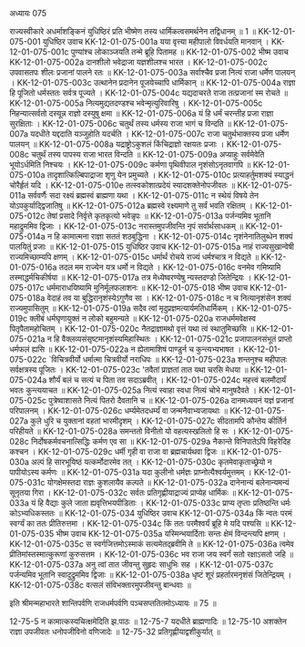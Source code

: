 अध्यायः 075

राज्यस्वीकारे अधर्माशङ्किनं युधिष्ठिरं प्रति भीष्मेण तस्य धार्मिकत्वसमर्थनेन तद्विधानम् ॥ 1 ॥
KK-12-01-075-001	युधिष्ठिर उवाच 
KK-12-01-075-001a	यया वृत्त्या महीपालो विवर्धयति मानवान् ।
KK-12-01-075-001c	पुण्यांश्च लोकाञ्जयति तन्मे ब्रूहि पितामह ॥
KK-12-01-075-002	भीष्म उवाच 
KK-12-01-075-002a	दानशीलो भवेद्राजा यज्ञशीलश्च भारत ।
KK-12-01-075-002c	उपवासतपः शीलः प्रजानां पालने रतः ॥
KK-12-01-075-003a	सर्वाश्चैव प्रजा नित्यं राजा धर्मेण पालयन् ।
KK-12-01-075-003c	उत्थानेन प्रदानेन पूजयेच्चापि धार्मिकान् ॥
KK-12-01-075-004a	राज्ञा हि पूजितो धर्मस्ततः सर्वत्र पूज्यते ।
KK-12-01-075-004c	यद्यदाचरते राजा तत्प्रजानां स्म रोचते ॥
KK-12-01-075-005a	नित्यमुद्यतदण्डश्च भवेन्मृत्युरिवारिषु ।
KK-12-01-075-005c	निहन्यात्सर्वतो दस्यून्न राज्ञो दस्युषु क्षमा ॥
KK-12-01-075-006a	यं हि धर्मं चरन्तीह प्रजा राज्ञा सुरक्षिताः ।
KK-12-01-075-006c	चतुर्थं तस्य धर्मस्य राजा भागं च विन्दति ॥
KK-12-01-075-007a	यदधीते यद्ददाति यञ्जुहोति यदर्चति ।
KK-12-01-075-007c	राजा चतुर्थभाक्तस्य प्रजा धर्मेण पालयन् ॥
KK-12-01-075-008a	यद्राष्ट्रोऽकुशलं किंचिद्राज्ञो रक्षयतः प्रजाः ।
KK-12-01-075-008c	चतुर्थं तस्य पापस्य राजा भारत विन्दति ॥
KK-12-01-075-009a	अप्याहुः सर्वमेवेति भूयोऽर्धमिति निश्चयः ।
KK-12-01-075-009c	कर्मणा पृथिवीपाल नृशंसोऽनृतवागपि ॥
KK-12-01-075-010a	तादृशात्किल्बिपाद्राजा शृणु येन प्रमुच्यते ।
KK-12-01-075-010c	प्रत्याहर्तुमशक्यं स्याद्धनं चोरैर्हृतं यदि ।
KK-12-01-075-010e	तत्स्वकोशात्प्रदेयं स्यादशक्तेनोपजीवतः ॥
KK-12-01-075-011a	सर्ववर्णैः सदा रक्ष्यं ब्रह्मस्वं ब्राह्मणा यथा ।
KK-12-01-075-011c	न स्थेयं विषये तेन योऽपकुर्याद्द्विजातिषु ॥
KK-12-01-075-012a	ब्रह्मस्वे रक्ष्यमाणे तु सर्वं भवति रक्षितम् ।
KK-12-01-075-012c	तेषां प्रसादे निर्वृत्ते कृतकृत्यो भवेन्नृपः ॥
KK-12-01-075-013a	पर्जन्यमिव भूतानि महाद्रुममिव द्विजाः ।
KK-12-01-075-013c	नरास्तमुपजीवन्ति नृपं सर्वार्थसाधकम् ॥
KK-12-01-075-014a	न हि कामात्मना राज्ञा सततं शठबुद्धिना ।
KK-12-01-075-014c	नृशंनेनातिलुब्धेन शक्यं पालयितुं प्रजाः ॥
KK-12-01-075-015	युधिष्ठिर उवाच 
KK-12-01-075-015a	नाहं राज्यसुखान्वेषी राज्यमिच्छाम्यपि क्षणम् ।
KK-12-01-075-015c	धर्मार्थं रोचये राज्यं धर्मश्चात्र न विद्यते ॥
KK-12-01-075-016a	तदल मम राज्येन यत्र धर्मो न विद्यते ।
KK-12-01-075-016c	वनमेव गमिष्यामि तस्माद्धर्मचिकीर्षया ॥
KK-12-01-075-017a	तत्र मेध्येष्वरण्येषु न्यस्तदण्डो जितेन्द्रियः ।
KK-12-01-075-017c	धर्ममाराधयिष्यामि मुनिर्मूलफलाशनः ॥
KK-12-01-075-018	भीष्म उवाच 
KK-12-01-075-018a	वेदाहं तव या बुद्धिरानृशंस्येऽगुणैव सा ।
KK-12-01-075-018c	न च नित्यानृशंसेन शक्यं राज्यमुपासितुम् ॥
KK-12-01-075-019a	सदैव त्वां मृदुप्रज्ञमत्यार्यमतिधार्मिकम् ।
KK-12-01-075-019c	क्लीबं धर्मघृणायुक्तं न लोको बहुमन्यते ॥
KK-12-01-075-020a	राजधर्ममवेक्षस्व पितृपैतामहोचितम् ।
KK-12-01-075-020c	नैतद्राज्ञामथो वृत्तं यथा त्वं स्थातुमिच्छसि ॥
KK-12-01-075-021a	न हि वैक्लव्यसंसृष्टमानृशंस्यमिहास्थितः ।
KK-12-01-075-021c	प्रजापालनसंभूतं प्राप्तो धर्मफलं ह्यसि ॥
KK-12-01-075-022a	न ह्येतामाशिषं पाण्डुर्न च कुन्त्यभ्यभाषत ।
KK-12-01-075-022c	`विचित्रवीर्यो धर्मात्मा चित्रवीर्यो नराधिपः ॥
KK-12-01-075-023a	शन्तनुश्च महीपालः सर्वक्षत्रस्य पूजितः ।
KK-12-01-075-023c	'तवैतां प्राज्ञतां तात यथा चरसि मेधया ॥
KK-12-01-075-024a	शौर्यं बलं च सत्यं च पिता तव सदाऽब्रवीत् ।
KK-12-01-075-024c	महत्त्वं बलमौदार्यं भवतः कुन्त्ययाचत ॥
KK-12-01-075-025a	नित्यं स्वाहा स्वधा नित्यं चोभे मानुषदैवते ।
KK-12-01-075-025c	पुत्रेष्वाशासते नित्यं पितरो दैवतानि च ॥
KK-12-01-075-026a	दानमध्ययनं यज्ञं प्रजानां परिपालनम् ।
KK-12-01-075-026c	धर्म्यमेतदधर्म्यं वा जन्मनैवाभ्यजायथाः ॥
KK-12-01-075-027a	कुले धुरि च युक्तानां वहतां भारमीदृशम् ।
KK-12-01-075-027c	सीदतामपि कौन्तेय कीर्तिर्न परिहीयते ॥
KK-12-01-075-028a	समन्ततो विनीतो यो वहत्यस्खलितो हि सः ।
KK-12-01-075-028c	निर्दोषकर्मवचनात्सिद्धिः कर्मण एव सा ॥
KK-12-01-075-029a	नैकान्ते विनिपातेऽपि विहरेदिह कश्चन ।
KK-12-01-075-029c	धर्मी गृही वा राजा वा ब्रह्मचार्यथवा द्विजः ॥
KK-12-01-075-030a	अल्पं हि सारभूयिष्ठं यत्कर्मोदारमेव तत् ।
KK-12-01-075-030c	कृतमेवाकृताच्छ्रेयो न पापीयोऽस्य कर्मणः ॥
KK-12-01-075-031a	यदा कुलीनो धर्मज्ञः प्राप्नोत्यैश्वर्यमुत्तमम् ।
KK-12-01-075-031c	योगक्षेमस्तदा राज्ञः कुशलायैव कल्पते ॥
KK-12-01-075-032a	दानेनान्यं बलेनान्यमन्यं सूनृतया गिरा ।
KK-12-01-075-032c	सर्वतः प्रतिगृह्णीयाद्राज्यं प्राप्येह धार्मिकः ॥
KK-12-01-075-033a	यं हि वैद्याः कुले जाता ह्यवृत्तिभयपीडिताः ।
KK-12-01-075-033c	प्राप्य तृप्ताः प्रतिष्ठन्ति धर्मः कोऽभ्यधिकस्ततः ॥
KK-12-01-075-034	युधिष्ठिर उवाच 
KK-12-01-075-034a	किं न्वतः परमं स्वर्ग्यं का ततः प्रीतिरुत्तमा ।
KK-12-01-075-034c	किं ततः परमैश्वर्यं ब्रूहि मे यदि पश्यसि ॥
KK-12-01-075-035	भीष्म उवाच 
KK-12-01-075-035a	यस्मिन्भयार्दिताः सन्तः क्षेमं विन्दन्त्यपि क्षणम् ।
KK-12-01-075-035c	स स्वर्गजित्तमोऽस्माकं सत्यमेतद्ब्रवीमि ते ॥
KK-12-01-075-036a	त्वमेव प्रीतिमांस्तस्मात्कुरूणां कुरुसत्तम ।
KK-12-01-075-036c	भव राजा जय स्वर्गं सतो रक्षाऽसतो जहि ॥
KK-12-01-075-037a	अनु त्वां तात जीवन्तु सुहृदः साधुभिः सह ।
KK-12-01-075-037c	पर्जन्यमिव भूतानि स्वादुद्रुममिव द्विजाः ॥
KK-12-01-075-038a	धृष्टं शूरं प्रहर्तारमनृशंसं जितेन्द्रियम् ।
KK-12-01-075-038c	वत्सलं संविभक्तारमुपजीवन्तु बान्धवाः ॥ 

इति श्रीमन्महाभारते शान्तिपर्वणि राजधर्मपर्वणि पञ्चसप्ततितमोऽध्यायः ॥ 75 ॥

12-75-5 न कामात्कस्यचित्क्षमेदिति झ.पाठः ॥ 12-75-7 यदधीते ब्राह्मणादिः ॥ 12-75-10 अशक्तेन राज्ञा उपजीवतः धनोपजीविनो वणिजादेः ॥ 12-75-32 प्रतिगृह्णीयाद्वशीकुर्यात् ॥
